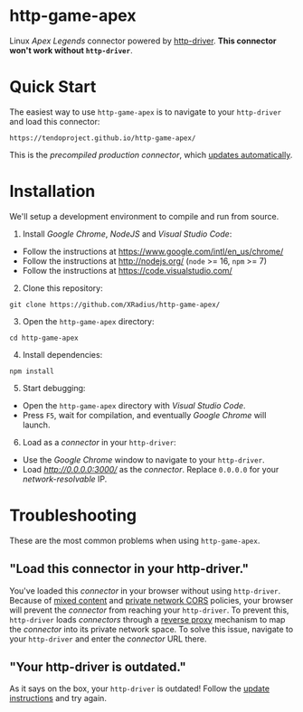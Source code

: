 # http-game-apex

Linux *Apex Legends* connector powered by [http-driver](https://github.com/XRadius/http-driver). **This connector won't work without `http-driver`**.

# Quick Start

The easiest way to use `http-game-apex` is to navigate to your `http-driver` and load this connector:

```
https://tendoproject.github.io/http-game-apex/
```

This is the *precompiled production connector*, which [updates automatically](https://github.com/XRadius/http-game-apex/deployments/).

# Installation

We'll setup a development environment to compile and run from source.

1. Install *Google Chrome*, *NodeJS* and *Visual Studio Code*:

* Follow the instructions at https://www.google.com/intl/en_us/chrome/
* Follow the instructions at http://nodejs.org/ (`node` >= 16, `npm` >= 7)
* Follow the instructions at https://code.visualstudio.com/

2. Clone this repository:

```
git clone https://github.com/XRadius/http-game-apex/
```

3. Open the `http-game-apex` directory:

```
cd http-game-apex
```

4. Install dependencies:

```
npm install
```

5. Start debugging:

* Open the `http-game-apex` directory with *Visual Studio Code*.
* Press `F5`, wait for compilation, and eventually *Google Chrome* will launch.

6. Load as a *connector* in your `http-driver`:

* Use the *Google Chrome* window to navigate to your `http-driver`.
* Load *http://0.0.0.0:3000/* as the *connector*. Replace `0.0.0.0` for your *network-resolvable* IP.

# Troubleshooting

These are the most common problems when using `http-game-apex`.

## "Load this connector in your http-driver."

You've loaded this *connector* in your browser without using `http-driver`. Because of [mixed content](https://developer.mozilla.org/en-US/docs/Web/Security/Mixed_content#warnings_in_firefox_web_console) and [private network CORS](https://web.dev/cors-rfc1918-feedback/) policies, your browser will prevent the *connector* from reaching your `http-driver`. To prevent this, `http-driver` loads *connectors* through a [reverse proxy](https://developer.mozilla.org/en-US/docs/Web/HTTP/Proxy_servers_and_tunneling) mechanism to map the *connector* into its private network space. To solve this issue, navigate to your `http-driver` and enter the *connector* URL there.

## "Your http-driver is outdated."

As it says on the box, your `http-driver` is outdated! Follow the [update instructions](https://github.com/XRadius/http-driver#updating) and try again.
